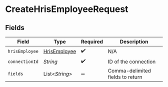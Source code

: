 # CreateHrisEmployeeRequest


## Fields

| Field                                               | Type                                                | Required                                            | Description                                         |
| --------------------------------------------------- | --------------------------------------------------- | --------------------------------------------------- | --------------------------------------------------- |
| `hrisEmployee`                                      | [HrisEmployee](../../models/shared/HrisEmployee.md) | :heavy_check_mark:                                  | N/A                                                 |
| `connectionId`                                      | *String*                                            | :heavy_check_mark:                                  | ID of the connection                                |
| `fields`                                            | List\<*String*>                                     | :heavy_minus_sign:                                  | Comma-delimited fields to return                    |